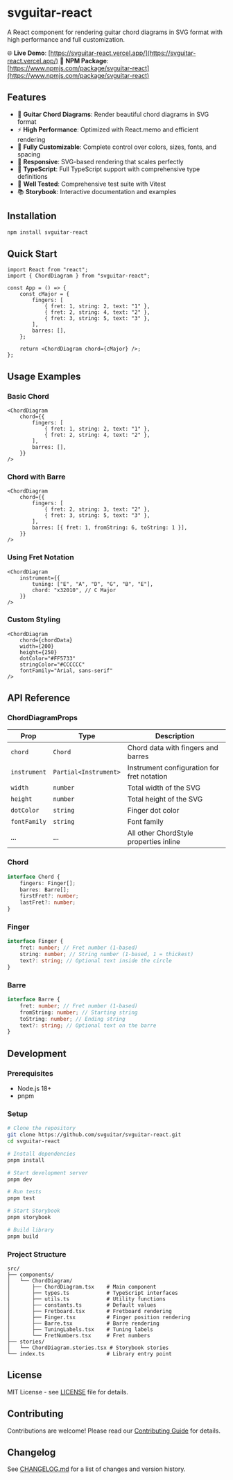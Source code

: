 # svguitar-react

A React component for rendering guitar chord diagrams in SVG format with high performance and full customization.

🌐 **Live Demo**: [https://svguitar-react.vercel.app/](https://svguitar-react.vercel.app/)
🔗 **NPM Package**: [https://www.npmjs.com/package/svguitar-react](https://www.npmjs.com/package/svguitar-react)

## Features

- 🎸 **Guitar Chord Diagrams**: Render beautiful chord diagrams in SVG format
- ⚡ **High Performance**: Optimized with React.memo and efficient rendering
- 🎨 **Fully Customizable**: Complete control over colors, sizes, fonts, and spacing
- 📱 **Responsive**: SVG-based rendering that scales perfectly
- 🔧 **TypeScript**: Full TypeScript support with comprehensive type definitions
- 🧪 **Well Tested**: Comprehensive test suite with Vitest
- 📚 **Storybook**: Interactive documentation and examples

## Installation

```bash
npm install svguitar-react
```

## Quick Start

```tsx
import React from "react";
import { ChordDiagram } from "svguitar-react";

const App = () => {
	const cMajor = {
		fingers: [
			{ fret: 1, string: 2, text: "1" },
			{ fret: 2, string: 4, text: "2" },
			{ fret: 3, string: 5, text: "3" },
		],
		barres: [],
	};

	return <ChordDiagram chord={cMajor} />;
};
```

## Usage Examples

### Basic Chord

```tsx
<ChordDiagram
	chord={{
		fingers: [
			{ fret: 1, string: 2, text: "1" },
			{ fret: 2, string: 4, text: "2" },
		],
		barres: [],
	}}
/>
```

### Chord with Barre

```tsx
<ChordDiagram
	chord={{
		fingers: [
			{ fret: 2, string: 3, text: "2" },
			{ fret: 3, string: 5, text: "3" },
		],
		barres: [{ fret: 1, fromString: 6, toString: 1 }],
	}}
/>
```

### Using Fret Notation

```tsx
<ChordDiagram
	instrument={{
		tuning: ["E", "A", "D", "G", "B", "E"],
		chord: "x32010", // C Major
	}}
/>
```

### Custom Styling

```tsx
<ChordDiagram
	chord={chordData}
	width={200}
	height={250}
	dotColor="#FF5733"
	stringColor="#CCCCCC"
	fontFamily="Arial, sans-serif"
/>
```

## API Reference

### ChordDiagramProps

| Prop         | Type                  | Description                                |
| ------------ | --------------------- | ------------------------------------------ |
| `chord`      | `Chord`               | Chord data with fingers and barres         |
| `instrument` | `Partial<Instrument>` | Instrument configuration for fret notation |
| `width`      | `number`              | Total width of the SVG                     |
| `height`     | `number`              | Total height of the SVG                    |
| `dotColor`   | `string`              | Finger dot color                           |
| `fontFamily` | `string`              | Font family                                |
| ...          | ...                   | All other ChordStyle properties inline     |

### Chord

```typescript
interface Chord {
	fingers: Finger[];
	barres: Barre[];
	firstFret?: number;
	lastFret?: number;
}
```

### Finger

```typescript
interface Finger {
	fret: number; // Fret number (1-based)
	string: number; // String number (1-based, 1 = thickest)
	text?: string; // Optional text inside the circle
}
```

### Barre

```typescript
interface Barre {
	fret: number; // Fret number (1-based)
	fromString: number; // Starting string
	toString: number; // Ending string
	text?: string; // Optional text on the barre
}
```

## Development

### Prerequisites

- Node.js 18+
- pnpm

### Setup

```bash
# Clone the repository
git clone https://github.com/svguitar/svguitar-react.git
cd svguitar-react

# Install dependencies
pnpm install

# Start development server
pnpm dev

# Run tests
pnpm test

# Start Storybook
pnpm storybook

# Build library
pnpm build
```

### Project Structure

```
src/
├── components/
│   └── ChordDiagram/
│       ├── ChordDiagram.tsx    # Main component
│       ├── types.ts            # TypeScript interfaces
│       ├── utils.ts            # Utility functions
│       ├── constants.ts        # Default values
│       ├── Fretboard.tsx       # Fretboard rendering
│       ├── Finger.tsx          # Finger position rendering
│       ├── Barre.tsx           # Barre rendering
│       ├── TuningLabels.tsx    # Tuning labels
│       └── FretNumbers.tsx     # Fret numbers
├── stories/
│   └── ChordDiagram.stories.tsx # Storybook stories
└── index.ts                    # Library entry point
```

## License

MIT License - see [LICENSE](LICENSE) file for details.

## Contributing

Contributions are welcome! Please read our [Contributing Guide](CONTRIBUTING.md) for details.

## Changelog

See [CHANGELOG.md](CHANGELOG.md) for a list of changes and version history.
